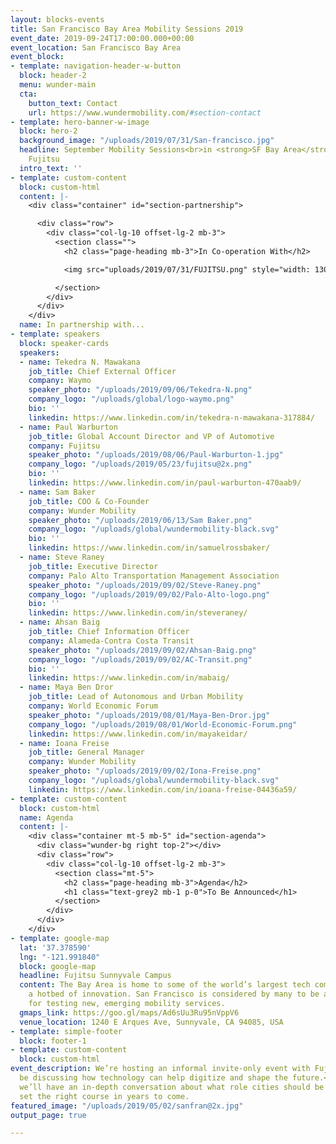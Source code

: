 ```yaml
---
layout: blocks-events
title: San Francisco Bay Area Mobility Sessions 2019
event_date: 2019-09-24T17:00:00.000+00:00
event_location: San Francisco Bay Area
event_block:
- template: navigation-header-w-button
  block: header-2
  menu: wunder-main
  cta:
    button_text: Contact
    url: https://www.wundermobility.com/#section-contact
- template: hero-banner-w-image
  block: hero-2
  background_image: "/uploads/2019/07/31/San-francisco.jpg"
  headline: September Mobility Sessions<br>in <strong>SF Bay Area</strong><br>With
    Fujitsu
  intro_text: ''
- template: custom-content
  block: custom-html
  content: |-
    <div class="container" id="section-partnership">

      <div class="row">
        <div class="col-lg-10 offset-lg-2 mb-3">
          <section class="">
            <h2 class="page-heading mb-3">In Co-operation With</h2>

            <img src="uploads/2019/07/31/FUJITSU.png" style="width: 130px" class="mr-4" />

          </section>
        </div>
      </div>
    </div>
  name: In partnership with...
- template: speakers
  block: speaker-cards
  speakers:
  - name: Tekedra N. Mawakana
    job_title: Chief External Officer
    company: Waymo
    speaker_photo: "/uploads/2019/09/06/Tekedra-N.png"
    company_logo: "/uploads/global/logo-waymo.png"
    bio: ''
    linkedin: https://www.linkedin.com/in/tekedra-n-mawakana-317884/
  - name: Paul Warburton
    job_title: Global Account Director and VP of Automotive
    company: Fujitsu
    speaker_photo: "/uploads/2019/08/06/Paul-Warburton-1.jpg"
    company_logo: "/uploads/2019/05/23/fujitsu@2x.png"
    bio: ''
    linkedin: https://www.linkedin.com/in/paul-warburton-470aab9/
  - name: Sam Baker
    job_title: COO & Co-Founder
    company: Wunder Mobility
    speaker_photo: "/uploads/2019/06/13/Sam Baker.png"
    company_logo: "/uploads/global/wundermobility-black.svg"
    bio: ''
    linkedin: https://www.linkedin.com/in/samuelrossbaker/
  - name: Steve Raney
    job_title: Executive Director
    company: Palo Alto Transportation Management Association
    speaker_photo: "/uploads/2019/09/02/Steve-Raney.png"
    company_logo: "/uploads/2019/09/02/Palo-Alto-logo.png"
    bio: ''
    linkedin: https://www.linkedin.com/in/steveraney/
  - name: Ahsan Baig
    job_title: Chief Information Officer
    company: Alameda-Contra Costa Transit
    speaker_photo: "/uploads/2019/09/02/Ahsan-Baig.png"
    company_logo: "/uploads/2019/09/02/AC-Transit.png"
    bio: ''
    linkedin: https://www.linkedin.com/in/mabaig/
  - name: Maya Ben Dror
    job_title: Lead of Autonomous and Urban Mobility
    company: World Economic Forum
    speaker_photo: "/uploads/2019/08/01/Maya-Ben-Dror.jpg"
    company_logo: "/uploads/2019/08/01/World-Economic-Forum.png"
    linkedin: https://www.linkedin.com/in/mayakeidar/
  - name: Ioana Freise
    job_title: General Manager
    company: Wunder Mobility
    speaker_photo: "/uploads/2019/09/02/Iona-Freise.png"
    company_logo: "/uploads/global/wundermobility-black.svg"
    linkedin: https://www.linkedin.com/in/ioana-freise-04436a59/
- template: custom-content
  block: custom-html
  name: Agenda
  content: |-
    <div class="container mt-5 mb-5" id="section-agenda">
      <div class="wunder-bg right top-2"></div>
      <div class="row">
        <div class="col-lg-10 offset-lg-2 mb-3">
          <section class="mt-5">
            <h2 class="page-heading mb-3">Agenda</h2>
            <h1 class="text-grey2 mb-1 p-0">To Be Announced</h1>
          </section>
        </div>
      </div>
    </div>
- template: google-map
  lat: '37.378590'
  lng: "-121.991840"
  block: google-map
  headline: Fujitsu Sunnyvale Campus
  content: The Bay Area is home to some of the world’s largest tech companies and
    a hotbed of innovation. San Francisco is considered by many to be a laboratory
    for testing new, emerging mobility services.
  gmaps_link: https://goo.gl/maps/Ad6sUu3Ru95nVppV6
  venue_location: 1240 E Arques Ave, Sunnyvale, CA 94085, USA
- template: simple-footer
  block: footer-1
- template: custom-content
  block: custom-html
event_description: We’re hosting an informal invite-only event with Fujitsu. We’ll
  be discussing how technology can help digitize and shape the future.<br><br>Additionally,
  we’ll have an in-depth conversation about what role cities should be playing to
  set the right course in years to come.
featured_image: "/uploads/2019/05/02/sanfran@2x.jpg"
output_page: true

---
```


